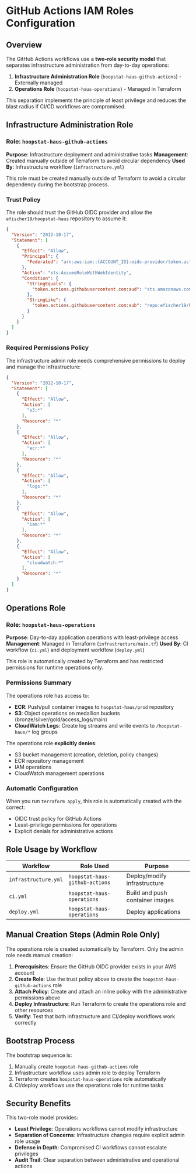 # GitHub Actions IAM Roles Configuration

## Overview

The GitHub Actions workflows use a **two-role security model** that separates infrastructure administration from day-to-day operations:

1. **Infrastructure Administration Role** (`hoopstat-haus-github-actions`) - Externally managed
2. **Operations Role** (`hoopstat-haus-operations`) - Managed in Terraform

This separation implements the principle of least privilege and reduces the blast radius if CI/CD workflows are compromised.

## Infrastructure Administration Role

### Role: `hoopstat-haus-github-actions`

**Purpose**: Infrastructure deployment and administrative tasks
**Management**: Created manually outside of Terraform to avoid circular dependency
**Used By**: Infrastructure workflow (`infrastructure.yml`)

This role must be created manually outside of Terraform to avoid a circular dependency during the bootstrap process.

### Trust Policy

The role should trust the GitHub OIDC provider and allow the `efischer19/hoopstat-haus` repository to assume it:

```json
{
  "Version": "2012-10-17",
  "Statement": [
    {
      "Effect": "Allow",
      "Principal": {
        "Federated": "arn:aws:iam::{ACCOUNT_ID}:oidc-provider/token.actions.githubusercontent.com"
      },
      "Action": "sts:AssumeRoleWithWebIdentity",
      "Condition": {
        "StringEquals": {
          "token.actions.githubusercontent.com:aud": "sts.amazonaws.com"
        },
        "StringLike": {
          "token.actions.githubusercontent.com:sub": "repo:efischer19/hoopstat-haus:*"
        }
      }
    }
  ]
}
```

### Required Permissions Policy

The infrastructure admin role needs comprehensive permissions to deploy and manage the infrastructure:

```json
{
  "Version": "2012-10-17",
  "Statement": [
    {
      "Effect": "Allow",
      "Action": [
        "s3:*"
      ],
      "Resource": "*"
    },
    {
      "Effect": "Allow", 
      "Action": [
        "ecr:*"
      ],
      "Resource": "*"
    },
    {
      "Effect": "Allow",
      "Action": [
        "logs:*"
      ],
      "Resource": "*"
    },
    {
      "Effect": "Allow",
      "Action": [
        "iam:*"
      ],
      "Resource": "*"
    },
    {
      "Effect": "Allow",
      "Action": [
        "cloudwatch:*"
      ],
      "Resource": "*"
    }
  ]
}
```

## Operations Role

### Role: `hoopstat-haus-operations`

**Purpose**: Day-to-day application operations with least-privilege access
**Management**: Managed in Terraform (`infrastructure/main.tf`)
**Used By**: CI workflow (`ci.yml`) and deployment workflow (`deploy.yml`)

This role is automatically created by Terraform and has restricted permissions for runtime operations only.

### Permissions Summary

The operations role has access to:
- **ECR**: Push/pull container images to `hoopstat-haus/prod` repository
- **S3**: Object operations on medallion buckets (bronze/silver/gold/access_logs/main)
- **CloudWatch Logs**: Create log streams and write events to `/hoopstat-haus/*` log groups

The operations role **explicitly denies**:
- S3 bucket management (creation, deletion, policy changes)
- ECR repository management
- IAM operations
- CloudWatch management operations

### Automatic Configuration

When you run `terraform apply`, this role is automatically created with the correct:
- OIDC trust policy for GitHub Actions
- Least-privilege permissions for operations
- Explicit denials for administrative actions

## Role Usage by Workflow

| Workflow | Role Used | Purpose |
|----------|-----------|---------|
| `infrastructure.yml` | `hoopstat-haus-github-actions` | Deploy/modify infrastructure |
| `ci.yml` | `hoopstat-haus-operations` | Build and push container images |
| `deploy.yml` | `hoopstat-haus-operations` | Deploy applications |

## Manual Creation Steps (Admin Role Only)

The operations role is created automatically by Terraform. Only the admin role needs manual creation:

1. **Prerequisites**: Ensure the GitHub OIDC provider exists in your AWS account
2. **Create Role**: Use the trust policy above to create the `hoopstat-haus-github-actions` role
3. **Attach Policy**: Create and attach an inline policy with the administrative permissions above
4. **Deploy Infrastructure**: Run Terraform to create the operations role and other resources
5. **Verify**: Test that both infrastructure and CI/deploy workflows work correctly

## Bootstrap Process

The bootstrap sequence is:
1. Manually create `hoopstat-haus-github-actions` role
2. Infrastructure workflow uses admin role to deploy Terraform
3. Terraform creates `hoopstat-haus-operations` role automatically
4. CI/deploy workflows use the operations role for runtime tasks

## Security Benefits

This two-role model provides:
- **Least Privilege**: Operations workflows cannot modify infrastructure
- **Separation of Concerns**: Infrastructure changes require explicit admin role usage
- **Defense in Depth**: Compromised CI workflows cannot escalate privileges
- **Audit Trail**: Clear separation between administrative and operational actions